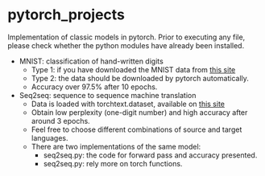 # pytorch_projects
Implementation of classic models in pytorch. Prior to executing any file, please check whether the python modules have already been installed. 
- MNIST: classification of hand-written digits
    - Type 1: if you have downloaded the MNIST data from [this site](http://yann.lecun.com/exdb/mnist/)
    - Type 2: the data should be downloaded by pytorch automatically. 
    - Accuracy over 97.5% after 10 epochs. 
- Seq2seq: sequence to sequence machine translation
    - Data is loaded with torchtext.dataset, available on [this site](https://github.com/multi30k/dataset)
    - Obtain low perplexity (one-digit number) and high accuracy after around 3 epochs. 
    - Feel free to choose different combinations of source and target languages. 
    - There are two implementations of the same model:
        - seq2seq.py: the code for forward pass and accuracy presented. 
        - seq2seq.py: rely more on torch functions. 